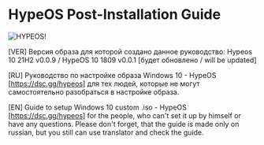 # HypeOS Post-Installation Guide
![HYPEOS!](/media/hypeos-background.png)

[VER] Версия образа для которой создано данное руководство: Hypeos 10 21H2 v0.0.9 / HypeOS 10 1809 v0.0.1 [будет обновлено / will be updated]

[RU] Руководство по настройке образа Windows 10 - HypeOS [https://dsc.gg/hypeos] для тех людей, которые не могут самостоятельно разобраться в настройке образа.

[EN] Guide to setup Windows 10 custom .iso - HypeOS [https://dsc.gg/hypeos] for the people, who can't set it up by himself or have any questions.
Please don't forget, that the guide is made only on russian, but you still can use translator and check the guide.
